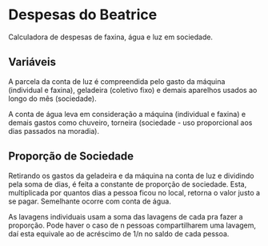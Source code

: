 # Despesas do Beatrice
Calculadora de despesas de faxina, água e luz em sociedade.

## Variáveis
A parcela da conta de luz é compreendida pelo gasto da máquina (individual e faxina), geladeira (coletivo fixo) e demais aparelhos usados ao longo do mês (sociedade).

A conta de água leva em consideração a máquina (individual e faxina) e demais gastos como chuveiro, torneira (sociedade - uso proporcional aos dias passados na moradia). 


## Proporção de Sociedade
Retirando os gastos da geladeira e da máquina na conta de luz e dividindo pela soma de dias, é feita a constante de proporção de sociedade. Esta, multiplicada por quantos dias a pessoa ficou no local, retorna o valor justo a se pagar. Semelhante ocorre com conta de água. 

As lavagens individuais usam a soma das lavagens de cada pra fazer a proporção. Pode haver o caso de n pessoas compartilharem uma lavagem, daí esta equivale ao de acréscimo de 1/n no saldo de cada pessoa.
